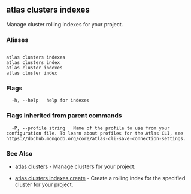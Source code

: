 ## atlas clusters indexes

Manage cluster rolling indexes for your project.




### Aliases
```

atlas clusters indexes
atlas clusters index
atlas cluster indexes
atlas cluster index
```



### Flags

```
  -h, --help   help for indexes

```


### Flags inherited from parent commands

```
  -P, --profile string   Name of the profile to use from your configuration file. To learn about profiles for the Atlas CLI, see https://dochub.mongodb.org/core/atlas-cli-save-connection-settings.

```

### See Also


* [atlas clusters](atlas_clusters.md)	- Manage clusters for your project.

* [atlas clusters indexes create](atlas_clusters_indexes_create.md)	- Create a rolling index for the specified cluster for your project.



